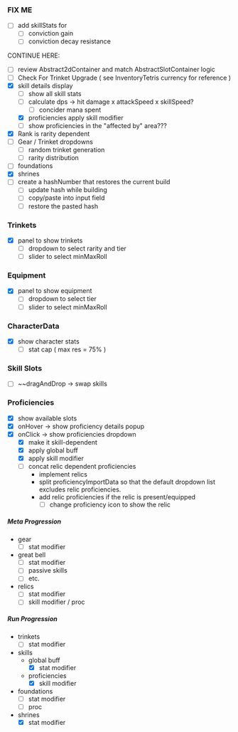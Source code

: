 
### FIX ME
- [ ] add skillStats for 
	- [ ] conviction gain
	- [ ] conviction decay resistance

CONTINUE HERE:
- [ ] review Abstract2dContainer and match AbstractSlotContainer logic
- [ ] Check For Trinket Upgrade ( see InventoryTetris currency for reference )
- [x] skill details display
	- [ ] show all skill stats
	- [ ] calculate dps -> hit damage x attackSpeed x skillSpeed?
		- [ ] concider mana spent
	- [x] proficiencies apply skill modifier
	- [ ] show proficiencies in the "affected by" area???
- [x] Rank is rarity dependent
- [ ] Gear / Trinket dropdowns
	- [ ] random trinket generation
	- [ ] rarity distribution
- [ ] foundations
- [x] shrines
- [ ] create a hashNumber that restores the current build
	- [ ] update hash while building
	- [ ] copy/paste into input field
	- [ ] restore the pasted hash

### Trinkets
- [x] panel to show trinkets
	- [ ] dropdown to select rarity and tier
	- [ ] slider to select minMaxRoll

### Equipment
- [x] panel to show equipment
	- [ ] dropdown to select tier
	- [ ] slider to select minMaxRoll

### CharacterData
- [x] show character stats
	- [ ] stat cap ( max res = 75% )
### Skill Slots
- [ ] ~~dragAndDrop -> swap skills

### Proficiencies
- [x] show available slots
- [x] onHover -> show proficiency details popup
- [x] onClick -> show proficiencies dropdown
	- [x] make it skill-dependent
	- [x] apply global buff
	- [x] apply skill modifier
	- [ ] concat relic dependent proficiencies
		- implement relics
		- split proficiencyImportData so that the default dropdown list excludes relic proficiencies.
		- add relic proficiencies if the relic is present/equipped
			- [ ] change proficiency icon to show the relic

##### Meta Progression
-  gear
	- [ ] stat modifier
- great bell
	- [ ] stat modifier
	- [ ] passive skills
	- [ ] etc.
- relics
	- [ ] stat modifier
	- [ ] skill modifier / proc
<!--
- skill unlocking
- soul stones 
-->
##### Run Progression
- trinkets
	- [ ] stat modifier
- skills
	-  global buff
		- [x] stat modifier
	- proficiencies
		- [x] skill modifier
- foundations
	- [ ] stat modifier
	- [ ] proc
- shrines
	- [x] stat modifier
<!-- - gold -->